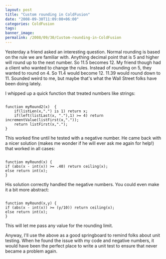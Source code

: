 ```yaml
---
layout: post
title: "Custom rounding in ColdFusion"
date: "2008-09-30T11:09:00+06:00"
categories: ColdFusion 
tags: 
banner_image: 
permalink: /2008/09/30/Custom-rounding-in-ColdFusion
---
```


Yesterday a friend asked an interesting question. Normal rounding is based on the rule we are familiar with. Anything decimal point that is 5 and higher will round up to the next number. So 11.5 becomes 12. My friend though had a client who wanted to change the rules. Instead of rounding on 5, they wanted to round on 4. So 11.4 would become 12. 11.39 would round down to 11. Sounded weird to me, but maybe that's what the Wall Street folks have been doing lately.
<!--more-->
I whipped up a quick function that treated numbers like strings:

<code>
function myRound2(x)  {
	if(listLen(x,".") is 1) return x;
	if(left(listLast(x, "."),1) &gt;= 4) return incrementValue(listFirst(x,"."));
	return listFirst(x,".");
}
</code>

This worked fine until he tested with a negative number. He came back with a nicer solution (makes me wonder if he will ever ask me again for help!) that worked in all cases:

<code>
function myRound(x) {
if (abs(x - int(x)) &gt;= .40) return ceiling(x);
else return int(x);
}
</code>

His solution correctly handled the negative numbers. You could even make it a bit more abstract:

<code>
function myRound(x,y) {
if (abs(x - int(x)) &gt;= (y/10)) return ceiling(x);
else return int(x);
}
</code>

This will let me pass any value for the rounding limit.

Anyway, I'll use the above as a good springboard to remind folks about unit testing. When he found the issue with my code and negative numbers, it would have been the perfect place to write a unit test to ensure that never became a problem again.